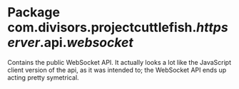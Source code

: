 # Package com.divisors.projectcuttlefish.*httpserver*.api.*websocket*

Contains the public WebSocket API. It actually looks a lot like the JavaScript client
version of the api, as it was intended to; the WebSocket API ends up acting pretty
symetrical.